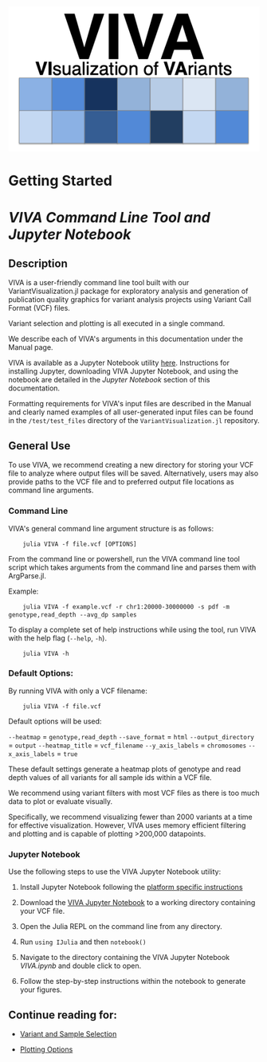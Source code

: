 ![VIVA Logo](assets/VIVA_logo.png)

# Getting Started

# *VIVA Command Line Tool and Jupyter Notebook*

## Description

VIVA is a user-friendly command line tool built with our VariantVisualization.jl package for exploratory analysis and generation of publication quality graphics for variant analysis projects using Variant Call Format (VCF) files.

Variant selection and plotting is all executed in a single command.

We describe each of VIVA's arguments in this documentation under the Manual page.

VIVA is available as a Jupyter Notebook utility [here](https://github.com/compbiocore/VariantVisualization.jl/tree/master). Instructions for installing Jupyter, downloading VIVA Jupyter Notebook, and using the notebook are detailed in the *Jupyter Notebook* section of this documentation.

Formatting requirements for VIVA's input files are described in the Manual and clearly named examples of all user-generated input files can be found in the `/test/test_files` directory of the `VariantVisualization.jl` repository.

## General Use

To use VIVA, we recommend creating a new directory for storing your VCF file to analyze where output files will be saved. Alternatively, users may also provide paths to the VCF file and to preferred output file locations as command line arguments.

### Command Line
VIVA's general command line argument structure is as follows:

```
    julia VIVA -f file.vcf [OPTIONS]
```

From the command line or powershell, run the VIVA command line tool script which takes arguments from the command line and parses them with ArgParse.jl.

Example:

```
    julia VIVA -f example.vcf -r chr1:20000-30000000 -s pdf -m genotype,read_depth --avg_dp samples
```

To display a complete set of help instructions while using the tool, run VIVA with the help flag (`--help`, `-h`).

```
    julia VIVA -h
```

### Default Options:

By running VIVA with only a VCF filename:

```
    julia VIVA -f file.vcf
```

Default options will be used:

`--heatmap` = `genotype,read_depth`
`--save_format` = `html`
`--output_directory` = `output`
`--heatmap_title` = `vcf_filename`
`--y_axis_labels` = `chromosomes`
`--x_axis_labels` = `true`

These default settings generate a heatmap plots of genotype and read depth values of all variants for all sample ids within a VCF file.

We recommend using variant filters with most VCF files as there is too much data to plot or evaluate visually.

Specifically, we recommend visualizing fewer than 2000 variants at a time for effective visualization. However, VIVA uses memory efficient filtering and plotting and is capable of plotting >200,000 datapoints.

### Jupyter Notebook

Use the following steps to use the VIVA Jupyter Notebook utility:

1. Install Jupyter Notebook following the [platform specific instructions](https://plot.ly/python/ipython-notebook-tutorial/)

2. Download the [VIVA Jupyter Notebook](PATH) to a working directory containing your VCF file.

3. Open the Julia REPL on the command line from any directory.

4. Run `using IJulia` and then `notebook()`

5. Navigate to the directory containing the VIVA Jupyter Notebook *VIVA.ipynb* and double click to open.

6. Follow the step-by-step instructions within the notebook to generate your figures.

## Continue reading for:

* [Variant and Sample Selection](https://compbiocore.github.io/VariantVisualization.jl/stable/filtering_vcf/)

* [Plotting Options](https://compbiocore.github.io/VariantVisualization.jl/stable/plotting/)


